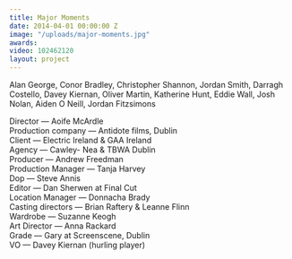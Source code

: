 ```yaml
---
title: Major Moments
date: 2014-04-01 00:00:00 Z
image: "/uploads/major-moments.jpg"
awards: 
video: 102462120
layout: project
---
```


Alan George, Conor Bradley, Christopher Shannon, Jordan Smith, Darragh Costello, Davey Kiernan, Oliver Martin, Katherine Hunt, Eddie Wall, Josh Nolan, Aiden O Neill, Jordan Fitzsimons

Director — Aoife McArdle  
Production company — Antidote films, Dublin  
Client — Electric Ireland & GAA Ireland  
Agency — Cawley- Nea & TBWA Dublin  
Producer — Andrew Freedman  
Production Manager — Tanja Harvey  
Dop — Steve Annis  
Editor — Dan Sherwen at Final Cut  
Location Manager — Donnacha Brady  
Casting directors — Brian Raftery & Leanne Flinn  
Wardrobe — Suzanne Keogh  
Art Director — Anna Rackard  
Grade — Gary at Screenscene, Dublin  
VO — Davey Kiernan (hurling player)